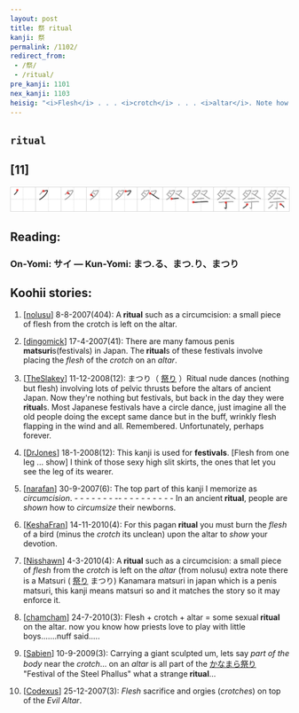```yaml
---
layout: post
title: 祭 ritual
kanji: 祭
permalink: /1102/
redirect_from:
 - /祭/
 - /ritual/
pre_kanji: 1101
nex_kanji: 1103
heisig: "<i>Flesh</i> . . . <i>crotch</i> . . . <i>altar</i>. Note how the second element is cut short, giving a tent-like effect to the character."
---
```


## `ritual`

## [11]

<div class="stroke"><img src="../images/E7A5AD.png" /></div>

## Reading:

### On-Yomi: サイ &mdash; Kun-Yomi: まつ.る、まつ.り、まつり

## Koohii stories:

1) [<a href="http://kanji.koohii.com/profile/nolusu">nolusu</a>] 8-8-2007(404): A<strong> ritual</strong> such as a circumcision: a small piece of flesh from the crotch is left on the altar. 

2) [<a href="http://kanji.koohii.com/profile/dingomick">dingomick</a>] 17-4-2007(41): There are many famous penis <strong>matsuri</strong>s(festivals) in Japan. The<strong> ritual</strong>s of these festivals involve placing the <em>flesh</em> of the <em>crotch</em> on an <em>altar</em>. 

3) [<a href="http://kanji.koohii.com/profile/TheSlakey">TheSlakey</a>] 11-12-2008(12): まつり（  <a href="http://jisho.org/kanji/details/祭り">祭り</a>  ）Ritual nude dances (nothing but flesh) involving lots of pelvic thrusts before the altars of ancient Japan. Now they&#039;re nothing but festivals, but back in the day they were<strong> ritual</strong>s. Most Japanese festivals have a circle dance, just imagine all the old people doing the except same dance but in the buff, wrinkly flesh flapping in the wind and all. Remembered. Unfortunately, perhaps forever. 

4) [<a href="http://kanji.koohii.com/profile/DrJones">DrJones</a>] 18-1-2008(12): This kanji is used for <strong>festivals</strong>. [Flesh from one leg ... show] I think of those sexy high slit skirts, the ones that let you see the leg of its wearer. 

5) [<a href="http://kanji.koohii.com/profile/narafan">narafan</a>] 30-9-2007(6): The top part of this kanji I memorize as <em>circumcision</em>. - - - - - - - -- - - - - - - - - - In an ancient<strong> ritual</strong>, people are <em>shown</em> how to <em>circumsize</em> their newborns. 

6) [<a href="http://kanji.koohii.com/profile/KeshaFran">KeshaFran</a>] 14-11-2010(4): For this pagan<strong> ritual</strong> you must burn the <em>flesh</em> of a bird (minus the <em>crotch</em> its unclean) upon the altar to <em>show</em> your devotion. 

7) [<a href="http://kanji.koohii.com/profile/Nisshawn">Nisshawn</a>] 4-3-2010(4): A<strong> ritual</strong> such as a circumcision: a small piece of <em>flesh</em> from the <em>crotch</em> is left on the <em>altar</em> (from nolusu) extra note there is a Matsuri (  <a href="http://jisho.org/kanji/details/祭り">祭り</a>   まつり) Kanamara matsuri in japan which is a penis matsuri, this kanji means matsuri so and it matches the story so it may enforce it. 

8) [<a href="http://kanji.koohii.com/profile/chamcham">chamcham</a>] 24-7-2010(3): Flesh + crotch + altar = some sexual<strong> ritual</strong> on the altar. now you know how priests love to play with little boys.......nuff said..... 

9) [<a href="http://kanji.koohii.com/profile/Sabien">Sabien</a>] 10-9-2009(3): Carrying a giant sculpted um, lets say <em>part of the body</em> near the <em>crotch</em>... on an <em>altar</em> is all part of the   <a href="http://jisho.org/kanji/details/かなまら祭り">かなまら祭り</a>   &quot;Festival of the Steel Phallus&quot; what a strange<strong> ritual</strong>... 

10) [<a href="http://kanji.koohii.com/profile/Codexus">Codexus</a>] 25-12-2007(3): <em>Flesh</em> sacrifice and orgies (<em>crotches</em>) on top of the <em>Evil Altar</em>. 
